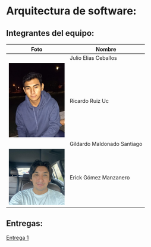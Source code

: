 # Arquitectura de software:

## Integrantes del equipo:


|Foto                   | Nombre                          |
|-----------------------|---------------------------------|
| <img src="" width="150px">  | Julio Elias Ceballos | 
| <img src="./assets/Ricardo_Ruiz.jpeg" width="150px">  | Ricardo Ruiz Uc     | 
| <img src="" width="150px">  | Gildardo Maldonado Santiago    | 
| <img src="./assets/Erick_Gomez.jpg" width="150px">| Erick Gómez Manzanero       | 



## Entregas:

[Entrega 1](./entrega1)

